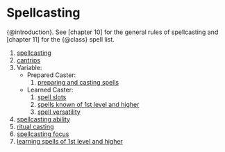 # Spellcasting
{@introduction}.
See [chapter 10] for the general rules of spellcasting and [chapter 11] for the {@class} spell list.

1. [spellcasting]
1. [cantrips]
1. Variable:
	- Prepared Caster:
		1. [preparing and casting spells]
	- Learned Caster:
		1. [spell slots]
		1. [spells known of 1st level and higher]
		1. [spell versatility]
1. [spellcasting ability]
1. [ritual casting]
1. [spellcasting focus]
1. [learning spells of 1st level and higher]

[cantrips]: ./cantrips.md
[learning spells of 1st level and higher]: ./learning-spells-of-1st-level-and-higher.md
[preparing and casting spells]: ./preparing-and-casting-spells.md
[ritual casting]: ./ritual-casting.md
[spell slots]: ./spell-slots.md
[spellcasting]: ./spellcasting.md
[spellcasting ability]: ./spellcasting-ability.md
[spellcasting focus]: ./spellcasting-focus.md
[spells known of 1st level and higher]: ./spells-known-of-1st-level-and-higher.md
[spell versatility]: ./spell-versatility.md
